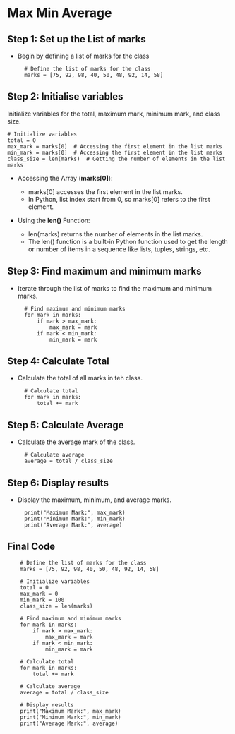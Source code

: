# Max Min Average

## Step 1: Set up the List of marks

- Begin by defining a list of marks for the class

        # Define the list of marks for the class
        marks = [75, 92, 98, 40, 50, 48, 92, 14, 58]

## Step 2: Initialise variables

Initialize variables for the total, maximum mark, minimum mark, and class size.

    # Initialize variables
    total = 0
    max_mark = marks[0]  # Accessing the first element in the list marks
    min_mark = marks[0]  # Accessing the first element in the list marks
    class_size = len(marks)  # Getting the number of elements in the list marks

- Accessing the Array (**marks[0]**):

    - marks[0] accesses the first element in the list marks.
    - In Python, list index start from 0, so marks[0] refers to the first element.

- Using the **len()** Function:
    - len(marks) returns the number of elements in the list marks.
    - The len() function is a built-in Python function used to get the length or number of items in a sequence like lists, tuples, strings, etc.

## Step 3: Find maximum and minimum marks

- Iterate through the list of marks to find the maximum and minimum marks.

        # Find maximum and minimum marks
        for mark in marks:
            if mark > max_mark:
                max_mark = mark
            if mark < min_mark:
                min_mark = mark

## Step 4: Calculate Total

- Calculate the total of all marks in teh class.

        # Calculate total
        for mark in marks:
            total += mark

## Step 5: Calculate Average

- Calculate the average mark of the class.

        # Calculate average
        average = total / class_size


## Step 6: Display results

- Display the maximum, minimum, and average marks.

        print("Maximum Mark:", max_mark)
        print("Minimum Mark:", min_mark)
        print("Average Mark:", average)


## Final Code

        # Define the list of marks for the class
        marks = [75, 92, 98, 40, 50, 48, 92, 14, 58]

        # Initialize variables
        total = 0
        max_mark = 0
        min_mark = 100
        class_size = len(marks)

        # Find maximum and minimum marks
        for mark in marks:
            if mark > max_mark:
                max_mark = mark
            if mark < min_mark:
                min_mark = mark

        # Calculate total
        for mark in marks:
            total += mark

        # Calculate average
        average = total / class_size

        # Display results
        print("Maximum Mark:", max_mark)
        print("Minimum Mark:", min_mark)
        print("Average Mark:", average)
